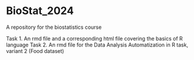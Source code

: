# BioStat_2024
A repository for the biostatistics course

Task 1. An rmd file and a corresponding html file covering the basics of R language
Task 2. An rmd file for the Data Analysis Automatization in R task, variant 2 (Food dataset)
